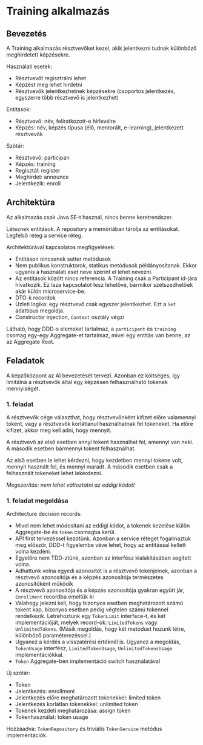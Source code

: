 # Training alkalmazás

## Bevezetés

A Training alkalmazás résztvevőket kezel, akik jelentkezni tudnak különböző meghirdetett képzésekre.

Használati esetek:

* Résztvevőt regisztrálni lehet
* Képzést meg lehet hirdetni
* Résztvevők jelentkezhetnek képzésekre (csoportos jelentkezés, egyszerre több résztvevő is jelentkezhet)

Entitások:

* Résztvevő: név, feliratkozott-e hírlevélre
* Képzés: név, képzés típusa (élő, mentorált, e-learning), jelentkezett résztvevők

Szótár:

* Résztvevő: participan
* Képzés: training
* Regisztál: register
* Meghirdet: announce
* Jelentkezik: enroll

## Architektúra

Az alkalmazás csak Java SE-t használ, nincs benne keretrendszer.

Léteznek entitások. A repository a memóriában tárolja az entitásokat. Legfelső réteg a
service réteg.

Architektúrával kapcsolatos megfigyelések:

* Entitáson nincsenek setter metódusok
* Nem publikus konstruktorok, statikus metódusok példányosítanak. Ekkor ugyanis a használati eset neve szerint el lehet nevezni.
* Az entitások között nincs referencia. A Training csak a Participant id-jára hivatkozik. 
  Ez laza kapcsolatot tesz lehetővé, bármikor szétszedhetőek akár külön microservice-be.
* DTO-k recordok
* Üzleti logika: egy résztvevő csak egyszer jelentkezhet. Ezt a `Set` adattípus megoldja.
* Constructor injection, `Context` osztály végzi

Látható, hogy DDD-s elemeket tartalmaz, a `participant` és `training`
csomag egy-egy Aggregate-et tartalmaz, mivel egy entitás van benne, az az
Aggregate Root. 

## Feladatok

A képzőközpont az AI bevezetését tervezi. Azonban ez költséges, így limitálná a résztvevők által egy képzésen felhasználható
tokenek mennyiségét.

### 1. feladat

A résztvevők cége választhat, hogy résztvevőnként kifizet előre valamennyi tokent, vagy a résztvevők korlátlanul használhatnak fel tokeneket.
Ha előre kifizet, akkor meg kell adni, hogy mennyit.

A résztvevő az első esetben annyi tokent használhat fel, amennyi van neki. A második esetben bármennyi tokent felhasználhat.

Az első esetben le lehet kérdezni, hogy kezdetben mennyi tokene volt, mennyit használt fel, és mennyi maradt. A második esetben csak
a felhasznált tokeneket lehet lekérdezni.

_Megszorítás: nem lehet változtatni az eddigi kódot!_

### 1. feladat megoldása

Architecture decision records:

* Mivel nem lehet módosítani az eddigi kódot, a tokenek kezelése külön Aggregate-be és `token` csomagba kerül.
* API first tervezéssel kezdtünk. Azonban a service réteget fogalmaztuk meg először,
  DDD-t figyelembe véve lehet, hogy az entitással kellett volna kezdeni.
* Egyelőre nem TDD-ztünk, azonban az interfész kialakításában segített volna.
* Adhattunk volna egyedi azonosítót is a résztvevő tokenjeinek, azonban a 
  résztvevő azonosítója és a képzés azonosítója természetes azonosítóként működik
* A résztvevő azonosítója és a képzés azonosítója gyakran együtt jár, `Enrollment`
  recordba emeltük ki
* Valahogy jelezni kell, hogy bizonyos esetben meghatározott számú tokent kap,
  bizonyos esetben pedig végtelen számú tokennel rendelkezik. Létrehoztunk egy
  `TokenLimit` interface-t, és két implementációját, melyek record-ok:
  `LimitedTokens` vagy `UnlimitedTokens`. (Másik megoldás, hogy két metódust hozunk létre, különböző paraméterezéssel.) 
* Ugyanez a kérdés a visszatérési értéknél is. Ugyanez a megoldás, `TokenUsage` interfész,
  `LimitedTokenUsage`, `UnlimitedTokensUsage` implementációkkal.
* `Token` Aggregate-ben implementáció switch használatával

Új szótár:

* Token
* Jelentkezés: enrollment
* Jelentkezés előre meghatározott tokenekkel: limited token
* Jelentkezés korlátlan tokenekkel: unlimited token
* Tokenek kezdeti meghatározása: assign token
* Tokenhasználat: token usage

Hozzáadva: `TokenRepository` és triviális `TokenService` metódus implementációk.